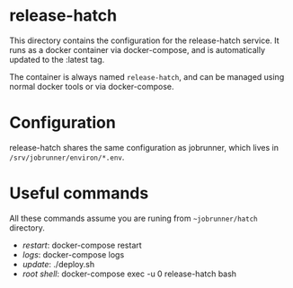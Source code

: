 # release-hatch

This directory contains the configuration for the release-hatch service. It
runs as a docker container via docker-compose, and is automatically updated to
the :latest tag.

The container is always named `release-hatch`, and can be managed using
normal docker tools or via docker-compose.

# Configuration

release-hatch shares the same configuration as jobrunner, which lives in
`/srv/jobrunner/environ/*.env`.

# Useful commands

All these commands assume you are runing from `~jobrunner/hatch` directory.

 - *restart*: docker-compose restart 
 - *logs*: docker-compose logs
 - *update*: ./deploy.sh
 - *root shell*: docker-compose exec -u 0 release-hatch bash
